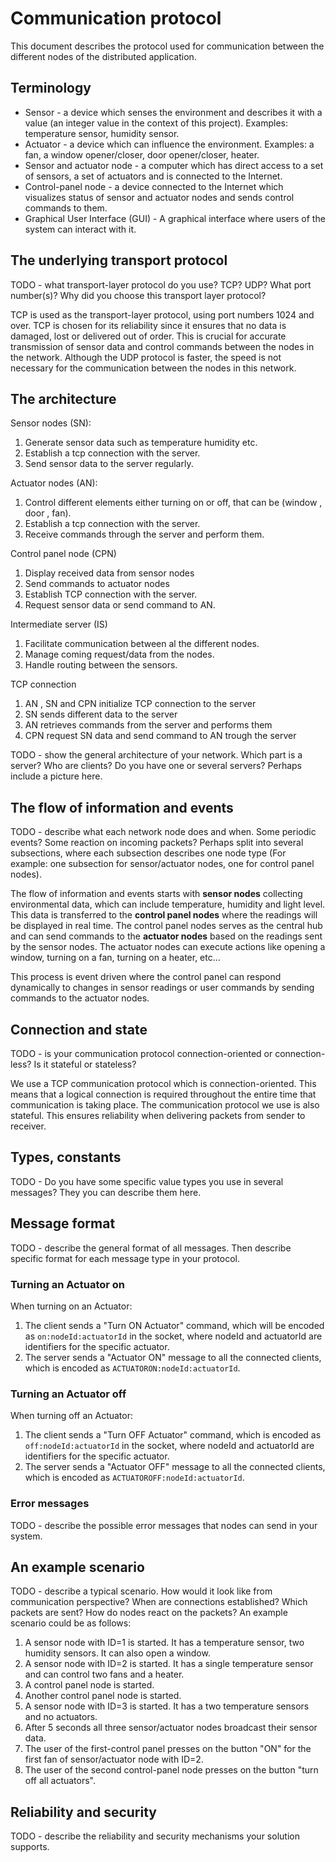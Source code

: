  # Communication protocol

This document describes the protocol used for communication between the different nodes of the
distributed application.

## Terminology

* Sensor - a device which senses the environment and describes it with a value (an integer value in
  the context of this project). Examples: temperature sensor, humidity sensor.
* Actuator - a device which can influence the environment. Examples: a fan, a window opener/closer,
  door opener/closer, heater.
* Sensor and actuator node - a computer which has direct access to a set of sensors, a set of
  actuators and is connected to the Internet.
* Control-panel node - a device connected to the Internet which visualizes status of sensor and
  actuator nodes and sends control commands to them.
* Graphical User Interface (GUI) - A graphical interface where users of the system can interact with
  it.

## The underlying transport protocol

TODO - what transport-layer protocol do you use? TCP? UDP? What port number(s)? Why did you 
choose this transport layer protocol?

TCP is used as the transport-layer protocol, using port numbers 1024 and over. TCP is chosen for 
its reliability since it ensures that no data is damaged, lost or delivered out of order. 
This is crucial for accurate transmission of sensor data and control commands between the nodes
in the network. Although the UDP protocol is faster, the speed is not necessary for the communication between the nodes in this network.

## The architecture

Sensor nodes (SN):
1. Generate sensor data such as temperature humidity etc.
2. Establish a tcp connection with the server.
3. Send sensor data to the server regularly.

Actuator nodes (AN):
1. Control different elements either turning on or off, that can be (window , door , fan).
2. Establish a tcp connection with the server.
3. Receive commands through the server and perform them.

Control panel node (CPN)
1. Display received data from sensor nodes
2. Send commands to actuator nodes
3. Establish TCP connection with the server.
4. Request sensor data or send command to AN.

Intermediate server (IS)
1. Facilitate communication between al the different nodes.
2. Manage coming request/data from the nodes.
3. Handle routing between the sensors.

TCP connection
1. AN , SN and CPN initialize TCP connection to the server
2. SN sends different data to the server 
3. AN retrieves commands from the server and performs them
4. CPN request SN data and send command to AN trough the server

TODO - show the general architecture of your network. Which part is a server? Who are clients? 
Do you have one or several servers? Perhaps include a picture here. 

## The flow of information and events

TODO - describe what each network node does and when. Some periodic events? Some reaction on 
incoming packets? Perhaps split into several subsections, where each subsection describes one 
node type (For example: one subsection for sensor/actuator nodes, one for control panel nodes).

The flow of information and events starts with **sensor nodes** collecting environmental data, which 
can include temperature, humidity and light level. This data is transferred to the **control panel nodes** 
where the readings will be displayed in real time. The control panel nodes serves as the central hub and 
can send commands to the **actuator nodes** based on the readings sent by the sensor nodes. The actuator nodes 
can execute actions like opening a window, turning on a fan, turning on a heater, etc...

This process is event driven where the control panel can respond dynamically to changes in sensor readings 
or user commands by sending commands to the actuator nodes. 

## Connection and state

TODO - is your communication protocol connection-oriented or connection-less? Is it stateful or 
stateless? 

We use a TCP communication protocol which is connection-oriented. This means that a logical connection
is required throughout the entire time that communication is taking place.
The communication protocol we use is also stateful. This ensures reliability when delivering packets
from sender to receiver.

## Types, constants

TODO - Do you have some specific value types you use in several messages? They you can describe 
them here.

## Message format

TODO - describe the general format of all messages. Then describe specific format for each 
message type in your protocol.

### Turning an Actuator on

When turning on an Actuator:

1. The client sends a "Turn ON Actuator" command, which will be encoded as `on:nodeId:actuatorId`
   in the socket, where nodeId and actuatorId are identifiers for the specific actuator.
2. The server sends a "Actuator ON" message to all the connected clients, 
   which is encoded as `ACTUATORON:nodeId:actuatorId`.

### Turning an Actuator off

When turning off an Actuator:

1. The client sends a "Turn OFF Actuator" command, which is encoded as `off:nodeId:actuatorId`
   in the socket, where nodeId and actuatorId are identifiers for the specific actuator.
2. The server sends a "Actuator OFF" message to all the connected clients, 
   which is encoded as `ACTUATOROFF:nodeId:actuatorId`.
 
### Error messages

TODO - describe the possible error messages that nodes can send in your system.

## An example scenario

TODO - describe a typical scenario. How would it look like from communication perspective? When 
are connections established? Which packets are sent? How do nodes react on the packets? An 
example scenario could be as follows:
1. A sensor node with ID=1 is started. It has a temperature sensor, two humidity sensors. It can
   also open a window.
2. A sensor node with ID=2 is started. It has a single temperature sensor and can control two fans
   and a heater.
3. A control panel node is started.
4. Another control panel node is started.
5. A sensor node with ID=3 is started. It has a two temperature sensors and no actuators.
6. After 5 seconds all three sensor/actuator nodes broadcast their sensor data.
7. The user of the first-control panel presses on the button "ON" for the first fan of
   sensor/actuator node with ID=2.
8. The user of the second control-panel node presses on the button "turn off all actuators".

## Reliability and security

TODO - describe the reliability and security mechanisms your solution supports.

